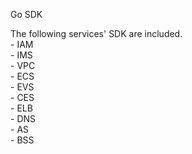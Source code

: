 Go SDK  
   
The following services' SDK are included.  
\- IAM  
\- IMS  
\- VPC  
\- ECS  
\- EVS  
\- CES  
\- ELB  
\- DNS  
\- AS  
\- BSS  
